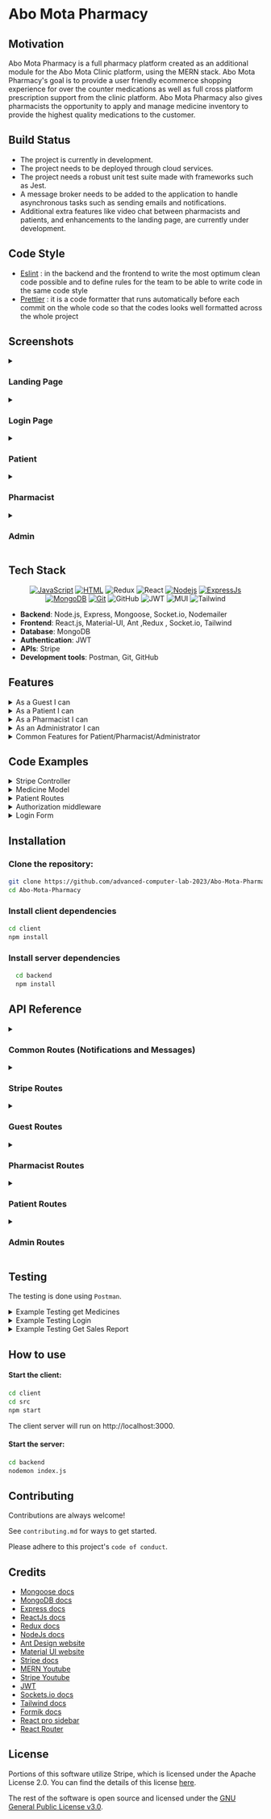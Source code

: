 <!-- <div id="top"></div> -->

<!-- badges -->
<!--
<div align="center" >

[![JavaScript](https://img.shields.io/badge/JavaScript-323330?style=for-the-badge&logo=javascript&logoColor=F7DF1E)](https://www.javascript.com)
[![HTML](https://img.shields.io/badge/HTML5-E34F26?style=for-the-badge&logo=html5&logoColor=white)](https://html.com/html5/)
![Redux](https://img.shields.io/badge/Built%20with-Redux-%23f44336?style=for-the-badge)
![React](https://img.shields.io/badge/react-%2320232a.svg?style=for-the-badge&logo=react&logoColor=%2361DAFB)
[![Nodejs](https://img.shields.io/badge/Node.js-339933?style=for-the-badge&logo=nodedotjs&logoColor=white)](https://nodejs.org/en/)
[![ExpressJs](https://img.shields.io/badge/Express.js-000000?style=for-the-badge&logo=express&logoColor=white)](https://GitHub.com/Naereen/badges/)
[![MongoDB](https://img.shields.io/badge/MongoDB-4EA94B?style=for-the-badge&logo=mongodb&logoColor=white)](https://www.mongodb.com/)
[![Git](https://img.shields.io/badge/Git-F05032?style=for-the-badge&logo=git&logoColor=white)](https://github.com/omar-sherif9992)
![GitHub](https://img.shields.io/badge/GitHub-100000?style=for-the-badge&logo=github&logoColor=white)
![JWT](https://img.shields.io/badge/JWT-black?style=for-the-badge&logo=JSON%20web%20tokens)
![MUI](https://img.shields.io/badge/MUI-%230081CB.svg?style=for-the-badge&logo=mui&logoColor=white)
![Tailwind](https://img.shields.io/badge/tailwindcss-0F172A?&logo=tailwindcss)



</div>

<br>

<div align="center>
   <img src="[https://www.cancham.org.eg/upload/logo.png](https://i.pinimg.com/736x/6c/9b/30/6c9b3009988b071b4b60484622e93f17.jpg)" alt="Logo" width="200" height="120">
</div>


<a href=""><h1 align="center">Welcome to Abo Mota Pharmacy</h1></a> -->

<!--
# Pharmacy Management System - Virtual Clinic

## Project Title

Pharmacy Management Module of Virtual Clinic - Seamless Healthcare and Medication Management

## Motivation

The Pharmacy Management Module is a vital component of the Virtual Clinic, aimed at streamlining the process of medication management. It facilitates a secure and efficient interface for patients to purchase medicines and pharmacists to manage inventory, ultimately enhancing the healthcare experience for all users.

## Build Status

Currently, the pharmacy module is in the beta stage, with primary features deployed for testing. Ongoing efforts are focused on improving functionality and addressing user feedback.

## Code Style

We follow the "standard" coding style to ensure our code is clean and consistent. Contributions are expected to adhere to this style guide to maintain code quality.

## Screenshots

*Images showcasing the interface and functionality of the pharmacy module will be placed here.*

## Tech/Framework Used

![MongoDB](https://img.shields.io/badge/MongoDB-%234ea94b.svg?style=for-the-badge&logo=mongodb&logoColor=white)
![Express.js](https://img.shields.io/badge/express.js-%23404d59.svg?style=for-the-badge&logo=express&logoColor=%2361DAFB)
![JWT](https://img.shields.io/badge/JWT-black?style=for-the-badge&logo=JSON%20web%20tokens)
![MUI](https://img.shields.io/badge/MUI-%230081CB.svg?style=for-the-badge&logo=mui&logoColor=white)
![NodeJS](https://img.shields.io/badge/node.js-6DA55F?style=for-the-badge&logo=node.js&logoColor=white)
![GitHub](https://img.shields.io/badge/github-%23121011.svg?style=for-the-badge&logo=github&logoColor=white)
![Redux](https://img.shields.io/badge/Built%20with-Redux-%23f44336?style=for-the-badge)
![React](https://img.shields.io/badge/react-%2320232a.svg?style=for-the-badge&logo=react&logoColor=%2361DAFB)

The technology stack for the pharmacy module includes:
- **Backend**:
  -
- **Database**: MongoDB for data storage
- **Frontend**: React.js with Redux for state management
- **Authentication**: JWT for session security
- **Payment Processing**: Stripe for secure financial transactions

## Features
<details>
<summary>As a Guest I can</summary>

- Register as a patient with my username, name, email, password, date of birth, gender, mobile number, and emergency contact details.
- Submit a request to register as a pharmacist with my username, name, email, password, date of birth, hourly rate, hospital affiliation, and educational background.

</details>

<details>
<summary>As a Patient I can</summary>

- Login with my username and password.
- Logout of the system.
- Change my password.
- Reset a forgotten password via OTP sent to email.
- View a list of all available medicines, including pictures, prices, and descriptions.
- Search for medicines based on name.
- Filter medicines based on their medicinal use.
- Add over-the-counter medicines to my cart.
- Add prescription medicines to my cart based on my prescription.
- View items in my cart.
- Remove items from my cart.
- Change the quantity of items in my cart.
- Checkout my order.
- Add new delivery addresses and choose from existing ones.
- Select payment methods including wallet, credit card, or cash on delivery.
- View my current and past orders along with their details and status.
- Cancel orders.
- View alternatives to medicines that are out of stock.
- Chat with a pharmacist.
- View the amount in my wallet.

</details>

<details>
<summary>As a Pharmacist I can</summary>

- Login and logout of the system.
- Change my password.
- Reset my password via OTP sent to email.
- Upload and submit required documents for registration such as ID, pharmacy degree, and working licenses.
- view a list of all available medicines (including picture of medicine, price, description)
- search for medicine based on name
- filter medicines based on medicinal use
- Add a medicine with its details like active ingredients, price, and quantity.
- Upload images for medicines.
- Edit details and prices of medicines.
- Archive or unarchive a medicine.
- View the available quantity and sales of each medicine.
- Filter sales reports based on medicine or date.
- Receive notifications when a medicine is out of stock.
- Chat with a doctor.
- View the amount in my wallet.

</details>

<details>
<summary>As an Administrator I can</summary>

- Login with my username and password.
- Logout of the system.
- Add another administrator with a set username and password.
- Remove a pharmacist or patient from the system.
- View all the information uploaded by a pharmacist when they apply to join the platform.
- Accept or reject the request of a pharmacist to join the platform.
- View total sales reports based on a chosen month.
- View a pharmacist's information.
- View a patient's basic information.
- Change my password.
- Reset my password via OTP sent to email.
- view a list of all available medicines (including picture of medicine, price, description)
- search for medicine based on name
- filter medicines based on medicinal use

</details>


<!--
- **Guests** can register as a patient or pharmacist, providing comprehensive personal and professional details.
- **Users** can easily login and logout using their credentials to ensure security and privacy.
- **Administrators** have the ability to manage user accounts and oversee pharmacist verification processes.
- **Pharmacists** are enabled to upload necessary documentation for verification and manage medicine inventories.
- **Patients** have functionalities tailored to their needs, from viewing and managing cart items to checking out orders and handling prescriptions.
- **Order Management**: Patients can handle their orders, including adding new delivery addresses, choosing payment methods, and viewing order histories.
- **Medicine Management**: Pharmacists can add new medicines, update details, and archive/unarchive medicines to ensure up-to-date inventory management.
- **Reporting**: Pharmacists and administrators can generate and filter sales reports for efficient business tracking.
- **Communication**: Patients and pharmacists can engage in chats, enhancing the consultation process.
- **Notifications**: Pharmacists receive alerts when medicines are out of stock, ensuring timely restocking.

## Detailed Features

1. **Account Registration and Management**
   - Register with detailed personal information.
   - Submit requests for pharmacist registration with professional credentials.
   - Change and reset passwords securely, adhering to stringent validation rules.

2. **Medicine Inventory Management**
   - View and manage available medicines with detailed descriptions.
   - Search and filter medicines based on various criteria.
   - Add, edit, and manage medicine details and images.

3. **Sales and Reporting**
   - Access sales reports and filter based on specific criteria.
   - Archive medicines to maintain sales history.

4. **Shopping Cart and Orders**
   - Add over-the-counter and prescription medicines to the cart.
   - View, modify, and checkout cart items.
   - Manage delivery addresses and payment options.

5. **User Interaction**
   - Chat with pharmacists and doctors for guidance.
   - View wallet balance and transaction history.

6. **Notifications**
   - Receive notifications for medicine stock levels.
-->
<!-- ## Comments and Security Measures

- Passwords must follow specific validation criteria.
- Prescription medicines can only be added based on recent prescriptions.
- Sales information of medicines is retained for reference even after archiving.
- Patient privacy is safeguarded by restricting administrator access to prescription details.

## Code Examples

*Code snippets highlighting key functionalities and usage will be provided here.*

### Installation

Clone the repository:

   ```bash
   git clone https://github.com/advanced-computer-lab-2023/Abo-Mota-Pharmacy.git
   cd Abo-Mota-Pharmacy
   ```

# Install client dependencies

  ```bash
  cd client
  npm install
```
# Install server dependencies
  ```bash
    cd backend
    npm install
```
# Running the Application
## Start the client:
 ```bash
cd client
cd src
npm start
```
The client server will run on http://localhost:3000.
## Start the server:
 ```bash
cd backend
nodemon index.js
 ```

Open your browser and navigate to http://localhost:3000 to access the simulator.

## How to Use

This guide will help you understand how to navigate and utilize the features of the Pharmacy Management Module of Virtual Clinic.

### For Patients

1. **Register/Login**: Access the Virtual Clinic and create a new patient account or log in with your existing credentials.

2. **Browse Medicines**: Navigate to the 'Medicines' section to browse through the available medications. You can use filters to search for specific drugs or categories.

3. **Add to Cart**: Once you find the medicine you need, add it to your cart. You can adjust the quantity before adding.

4. **Checkout**: Go to your cart, review your order, and proceed to checkout. Enter your delivery information and select a payment method.

5. **Track Orders**: After placing your order, you can track its status under the 'My Orders' section. You will receive updates on the progress of your order until delivery.

6. **Consultation**: If you need advice, use the chat feature to talk to a pharmacist or healthcare provider.

### For Pharmacists

1. **Register/Login**: Sign up as a pharmacist or log in. Ensure you provide all required professional information and documents.

2. **Manage Inventory**: Go to the 'Inventory' section to add new medicines, update existing ones, or manage stock levels.

3. **Process Orders**: Check the 'Orders' tab to view incoming orders. Process them promptly and update the order status accordingly.

4. **Reporting**: Use the reporting features to generate sales and inventory reports for analysis and restocking purposes.

5. **Customer Interaction**: Respond to patient queries through the chat feature, providing professional advice and support.

### For Administrators

1. **User Management**: Oversee user accounts, verify pharmacist credentials, and manage access levels.

2. **Reporting**: Generate comprehensive reports to monitor sales and inventory, and make informed decisions.

3. **System Settings**: Update system settings to ensure the smooth operation of the pharmacy module, including payment options and notification settings.

4. **Support**: Provide support to users and address any system-related issues they may encounter.

### Additional Tips

- Make sure your account details are up-to-date for seamless communication and transactions.
- Always log out of your account after you have finished using the system to maintain security.
- If you encounter any issues, refer to the 'Help' section or contact support for assistance.
## API Refrences

## Tests

## Contribute

We welcome contributions that help enhance the features and functionalities of the Pharmacy Management System. Please refer to the contribution guidelines for the process and standards we follow.

## Credits

- [Mongoose docs](https://mongoosejs.com/docs/)
- [MongoDB docs](https://www.mongodb.com/)
- [Express docs](https://expressjs.com/en/4x/api.html)
- [ReactJs docs](https://reactjs.org/docs/getting-started.html)
- [Redux docs](https://redux.js.org/api/api-reference)
- [NodeJs docs](https://nodejs.org/en/docs/)
- [Ant Design website](https://ant.design/)
- [Material UI website](https://mui.com/)
- [Stripe docs](https://stripe.com/docs/)
- [MERN Youtube](https://www.youtube.com/channel/UC29ju8bIPH5as8OGnQzwJyA)
- [Stripe Youtube](https://youtu.be/1r-F3FIONl8)
- [JWT](https://www.youtube.com/watch?v=mbsmsi7l3r4)
- [Sockets.io docs](https://socket.io/)
- [Tailwind docs](https://tailwindcss.com/docs/)
- [Formik docs](https://formik.org/docs/tutorial)
- [React pro sidebar](https://www.npmjs.com/package/react-pro-sidebar)
- [React Router](https://reactrouter.com/en/main)


## License
- The software is open source under the Apache 2.0 License.

- The Stripe is licensed under the Apache License 2.0
-->

# Abo Mota Pharmacy

## Motivation

Abo Mota Pharmacy is a full pharmacy platform created as an additional module for the Abo Mota Clinic platform, using the MERN stack. Abo Mota Pharmacy's goal is to provide a user friendly ecommerce shopping experience for over the counter medications as well as full cross platform prescription support from the clinic platform. Abo Mota Pharmacy also gives pharmacists the opportunity to apply and manage medicine inventory to provide the highest quality medications to the customer.

## Build Status

- The project is currently in development.
- The project needs to be deployed through cloud services.
- The project needs a robust unit test suite made with frameworks such as Jest.
- A message broker needs to be added to the application to handle asynchronous tasks such as sending emails and notifications.
- Additional extra features like video chat between pharmacists and patients, and enhancements to the landing page, are currently under development.

## Code Style

- [Eslint](https://eslint.org/docs/latest/user-guide/getting-started) : in the backend and the frontend to write the most optimum clean code possible and to define rules for the team to be able to write code in the same code style
- [Prettier](https://prettier.io/) : it is a code formatter that runs automatically before each commit on the whole code so that the codes looks well formatted across the whole project

## Screenshots

<details>
<summary><h3>Landing Page</h3></summary>
<img width="1000" alt="login" src="./screenshots/l1.png">
<img width="1000" alt="login" src="./screenshots/l2.png">
<img width="1000" alt="login" src="./screenshots/l3.png">
<img width="1000" alt="login" src="./screenshots/l4.png">
<img width="1000" alt="login" src="./screenshots/l5.png">
</details>

<details>
<summary><h3>Login Page</h3></summary>
<img width="1000" alt="login" src="./screenshots/login.png">
</details>

<details>
<summary><h3>Patient</h3></summary>
<img width="1000" alt="login" src="./screenshots/patientD1.png">
<img width="1000" alt="login" src="./screenshots/patientD2.png">
<img width="1000" alt="login" src="./screenshots/patientD3.png">
<img width="1000" alt="login" src="./screenshots/medicinePatient.png">
<img width="1000" alt="login" src="./screenshots/ordersPatient.png">
<img width="1000" alt="login" src="./screenshots/alternativePatients.png">
<img width="1000" alt="login" src="./screenshots/patientSettings.png">
</details>

<details>
<summary><h3>Pharmacist</h3></summary>
<img width="1000" alt="login" src="./screenshots/salesReport.png">
<img width="1000" alt="login" src="./screenshots/pharmacistNotifcations.png">
<img width="1000" alt="login" src="./screenshots/pharmacistSettings.png">
<img width="1000" alt="login" src="./screenshots/pharmacistSettings.png">
<img width="1000" alt="login" src="./screenshots/medicineInventory.png">
<img width="1000" alt="login" src="./screenshots/pharmacistChat.png">
</details>

<details>
<summary><h3>Admin</h3></summary>
<img width="1000" alt="login" src="./screenshots/viewPharmacist.png">
</details>

## Tech Stack

<div align="center" >
   
[![JavaScript](https://img.shields.io/badge/JavaScript-323330?style=for-the-badge&logo=javascript&logoColor=F7DF1E)](https://www.javascript.com)
[![HTML](https://img.shields.io/badge/HTML5-E34F26?style=for-the-badge&logo=html5&logoColor=white)](https://html.com/html5/)
![Redux](https://img.shields.io/badge/Built%20with-Redux-%23f44336?style=for-the-badge)
![React](https://img.shields.io/badge/react-%2320232a.svg?style=for-the-badge&logo=react&logoColor=%2361DAFB)
[![Nodejs](https://img.shields.io/badge/Node.js-339933?style=for-the-badge&logo=nodedotjs&logoColor=white)](https://nodejs.org/en/)
[![ExpressJs](https://img.shields.io/badge/Express.js-000000?style=for-the-badge&logo=express&logoColor=white)](https://GitHub.com/Naereen/badges/)
[![MongoDB](https://img.shields.io/badge/MongoDB-4EA94B?style=for-the-badge&logo=mongodb&logoColor=white)](https://www.mongodb.com/)
[![Git](https://img.shields.io/badge/Git-F05032?style=for-the-badge&logo=git&logoColor=white)](https://github.com/omar-sherif9992)
![GitHub](https://img.shields.io/badge/GitHub-100000?style=for-the-badge&logo=github&logoColor=white)
![JWT](https://img.shields.io/badge/JWT-black?style=for-the-badge&logo=JSON%20web%20tokens)
![MUI](https://img.shields.io/badge/MUI-%230081CB.svg?style=for-the-badge&logo=mui&logoColor=white)
![Tailwind](https://img.shields.io/badge/tailwindcss-0F172A?&logo=tailwindcss)

</div>

- **Backend**: Node.js, Express, Mongoose, Socket.io, Nodemailer
- **Frontend**: React.js, Material-UI, Ant ,Redux , Socket.io, Tailwind
- **Database**: MongoDB
- **Authentication**: JWT
- **APIs**: Stripe
- **Development tools**: Postman, Git, GitHub

## Features

<details>
<summary>As a Guest I can</summary>

- Register as a patient with my username, name, email, password, date of birth, gender, mobile number, and emergency contact details.
- Submit a request to register as a pharmacist with my username, name, email, password, date of birth, hourly rate, hospital affiliation, and educational background.

</details>

<details>
<summary>As a Patient I can</summary>

- View a list of all available medicines, including pictures, prices, and descriptions.
- Search for medicines based on name.
- Filter medicines based on their medicinal use.
- Add over-the-counter medicines to my cart.
- Add prescription medicines to my cart based on my prescription.
- View items in my cart.
- Remove items from my cart.
- Change the quantity of items in my cart.
- Checkout my order.
- Add new delivery addresses and choose from existing ones.
- Select payment methods including wallet, credit card, or cash on delivery.
- View my current and past orders along with their details and status.
- Cancel orders.
- View alternatives to medicines that are out of stock.
- Chat with a pharmacist.
- View the amount in my wallet.

</details>

<details>
<summary>As a Pharmacist I can</summary>

- Upload and submit required documents for registration such as ID, pharmacy degree, and working licenses.
- view a list of all available medicines (including picture of medicine, price, description)
- search for medicine based on name
- filter medicines based on medicinal use
- Add a medicine with its details like active ingredients, price, and quantity.
- Upload images for medicines.
- Edit details and prices of medicines.
- Archive or unarchive a medicine.
- View the available quantity and sales of each medicine.
- Filter sales reports based on medicine or date.
- Receive notifications when a medicine is out of stock.
- Chat with a doctor.
- View total sales reports based on a chosen month.
- View the amount in my wallet.

</details>

<details>
<summary>As an Administrator I can</summary>

- Add another administrator with a set username and password.
- Remove a pharmacist or patient from the system.
- View all the information uploaded by a pharmacist when they apply to join the platform.
- Accept or reject the request of a pharmacist to join the platform.
- View total sales reports based on a chosen month.
- View a pharmacist's information.
- View a patient's basic information.
- Change my password.
- Reset my password via OTP sent to email.
- view a list of all available medicines (including picture of medicine, price, description)
- search for medicine based on name
- filter medicines based on medicinal use

</details>

<details>
<summary>Common Features for Patient/Pharmacist/Administrator</summary>
   
- Login with my username and password.
- Logout of the system.
- Change my password.
- Reset my password via OTP sent to email.
- View a list of all available medicines including picture, price, and description.
- Search for medicine based on name.
- Filter medicines based on medicinal use.

</details>

## Code Examples

<details>
    <summary>
    Stripe Controller
    </summary>

```javascript
const stripe = require("stripe")(process.env.STRIPE_SECRET_KEY, {
  apiVersion: "2022-08-01",
});

const createPaymentIntent = async (req, res) => {
  try {
    const { amount } = req.body;

    const paymentIntent = await stripe.paymentIntents.create({
      amount: parseInt(amount),
      currency: "usd",
    });

    res.status(200).json({ clientSecret: paymentIntent.client_secret });
  } catch (error) {
    res.status(400).json({ error: error.message });
  }
};

const config = (req, res) => {
  res.send({
    publishableKey: process.env.STRIPE_PUBLISHABLE_KEY,
  });
};

module.exports = {
  createPaymentIntent,
  config,
};
```

</details>

<details>
    
<summary>Medicine Model</summary>

```javascript
const mongoose = require("mongoose");
const { Schema } = mongoose;

const medicineSchema = new Schema({
  name: String,
  description: String,
  activeIngredients: [String],
  price: Number,
  quantity: Number,
  medicineImage: {
    data: Buffer,
    contentType: String,
  },
  sales: {
    type: Number,
    default: 0,
  },
  medicinalUse: {
    type: String,
    enum: [
      "Antibiotic",
      "Pain Reliever",
      "Antipyretic",
      "Antifungal",
      "Antiviral",
      "Antiseptic",
      "Antispasmodic",
      "Antihistamine",
      "Anti-inflammatory",
      "Diuretic",
    ],
  },
  status: {
    type: String,
    enum: ["archived", "unarchived"],
    default: "unarchived",
  },
  isOverTheCounter: {
    type: Boolean,
    default: false,
  },
});

const Medicine = mongoose.model("Medicine", medicineSchema);
module.exports = Medicine;
```

</details>

<details>

<summary>
    Patient Routes
</summary>

```javascript
const express = require("express");
const router = express.Router();
const {
  getMedicines,
  getPatient,
  getOrders,
  cancelOrder,
  createOrder,
  removeFromCart,
  addToCart,
  addDeliveryAddress,
  payByWallet,
  changePassword,
  viewWallet,
  viewAlternatives,
  linkWithClinic,
  updatePrescriptionsQuantity,
} = require("../controller/patientController");

const authorize = require("../middlewares/authorization");

router.get("/", authorize, getPatient); //done

router.get("/medicines", authorize, getMedicines); //done

router.post("/addToCart", authorize, addToCart); //done

router.delete(`/removeFromCart`, authorize, removeFromCart); //done

router.get("/orders", authorize, getOrders); //done

router.patch("/cancelOrder", authorize, cancelOrder); //done

router.post("/createOrder", authorize, createOrder); //done

router.patch("/addDeliveryAddress", authorize, addDeliveryAddress); //done

router.patch("/deliveryAddress", authorize, addDeliveryAddress);

router.patch("/payByWallet", authorize, payByWallet); //done

router.patch("/changePassword", authorize, changePassword);

router.get("/wallet", authorize, viewWallet);

router.get("/alternatives", authorize, viewAlternatives);

router.post("/linkWithClinic", authorize, linkWithClinic);

router.patch("/updatePrescriptionsQuantity", authorize, updatePrescriptionsQuantity);

module.exports = router;
```

</details>

<details>
    <summary>
        Authorization middleware
    </summary>

```javascript
const jwt = require("jsonwebtoken");

const authToken = (req, res, next) => {
  const token = req.cookies.jwt;
  console.log(token);
  if (token) {
    jwt.verify(token, process.env.JWT_SECRET, (err, userData) => {
      if (err) return res.status(500).json({ message: "Unauthorized", isLoggedIn: false });

      req.userData = userData; //userData is the payload included in the token
      const userType = userData.userType;
      //check if the user type allowed for the current route
      console.log("baseUrl", req.baseUrl);
      if (userType === "admin" && req.baseUrl.includes("/admin")) next();
      else if (userType === "pharmacist" && req.baseUrl.includes("/pharmacist")) next();
      else if (
        userType === "patient" &&
        (req.baseUrl.includes("/patient") || req.baseUrl.includes("/stripe"))
      )
        next();
      else return res.status(403).json({ message: "Forbidden" });
    });
  } else {
    res.status(500).json({ message: "Unauthorized", isLoggedIn: false });
  }
};

module.exports = authToken;
```

</details>

<details>

   <summary>
        Login Form
   </summary> 
   
```javascript
import Button from "../../components/Button";
import { useEffect, useState } from "react";
import Input from "../../components/InputField";
import "./styles.css";
import logo from "../../../shared/assets/logo.png";
import * as yup from "yup";
import Header from "../../components/Header";
import { Formik } from "formik";
import LoadingIndicator from "../../components/LoadingIndicator";
import { useNavigate } from "react-router-dom";
import ForgetPasswordScreen from "../ForgetPasswordScreen";
import OtpScreen from "../OtpScreen";
import { login, useLoginMutation } from "../../../store";
import { useDispatch } from "react-redux";
import FormErrorDialog from "../../components/FormErrorDialog";

const LoginForm = () => {
const [isLoading, setIsLoading] = useState(false);
const [forgetPassword, setForgetPassword] = useState(false);
const [otpOpen, setOtpOpen] = useState(false);
const [email, setEmail] = useState("");
const [openDialog, setOpenDialog] = useState(false);

const navigate = useNavigate();
const [loginMutation, results] = useLoginMutation();
const dispatch = useDispatch();

useEffect(() => {
if (results.error) {
setOpenDialog(true);
}
}, [results]);

const handleSubmit = async (values, { resetForm }) => {
// values contains all the data needed for registeration
const user = {
username: values.username,
password: values.password,
};
setIsLoading(true);
await new Promise((resolve) => setTimeout(resolve, 3000));

    try {
      const result = await loginMutation(user).unwrap();
      // Use the result for navigation or other side effects
      if (result.userType === "patient") {
        dispatch(login({ role: "patient" }));
        navigate("/patient/medicine");
      } else if (result.userType === "pharmacist") {
        dispatch(login({ role: "pharmacist" }));
        navigate("/pharmacist");
      } else if (result.userType === "admin") {
        dispatch(login({ role: "admin" }));
        navigate("/admin");
      }
      resetForm({ values: "" });
    } catch (error) {
      console.error("Failed to login:", error);
    } finally {
      setIsLoading(false);
    }

};

const PharmacistForm = (
<Formik
      initialValues={initialPharmacistValues}
      validationSchema={PharmacistSchema}
      onSubmit={handleSubmit}
    >
{(formik) => (

<form onSubmit={formik.handleSubmit}>
{console.log(formik.values)}
<div className='form-container'>
<Input
label='Username*'
icon
type='text'
id='username'
error={formik.errors.username}
touch={formik.touched.username}
{...formik.getFieldProps("username")}
/>
</div>
<div className='form-container'>
<Input
label='Password*'
icon
type='password'
id='password'
error={formik.errors.password}
touch={formik.touched.password}
{...formik.getFieldProps("password")}
/>
</div>
<div className='submit-add-medicine-button-container'>
{isLoading ? (
<LoadingIndicator />
) : (
<Button type='submit'>Log in</Button>
)}
</div>
</form>
)}
</Formik>
);

console.log("res", results);
return (

<div className='login-div'>
<div className='login-portal'>
<div className='login-part'>
<div className='login-logo-div'>
{" "}
<img className='login-logo' src={logo} alt='logo' />{" "}
</div>
<Header header='Welcome Back!' type='login-header' />
</div>
<p className='login-word'>Login</p>
{PharmacistForm}
<div
className='flex justify-between mr-8 ml-8'
style={{
            display: "flex",
            justifyContent: "space-between",
            marginRight: "8px",
            marginLeft: "8px",
          }} >
<button
className='forget-password-button'
onClick={() => {
navigate("/registerPharmacist");
}} >
Register as Pharmacist?
</button>
<button
className='forget-password-button'
onClick={() => {
navigate("/registerPatient");
}} >
Register as Patient?
</button>

          <button
            className='forget-password-button'
            onClick={() => {
              setForgetPassword(true);
            }}
          >
            Forgot Password?
          </button>
        </div>
      </div>
      {forgetPassword && (
        <ForgetPasswordScreen
          closeForm={() => {
            setForgetPassword(false);
          }}
          goToOtp={() => {
            setOtpOpen(true);
          }}
          setEmail={setEmail}
        />
      )}
      {otpOpen && (
        <OtpScreen
          closeForm={() => {
            setOtpOpen(false);
          }}
          email={email}
        />
      )}
      <FormErrorDialog
        isError={openDialog}
        setClose={() => {
          setOpenDialog(false);
        }}
      />
    </div>

);
};

const PharmacistSchema = yup.object().shape({
username: yup.string().required("Please enter a valid username"),

password: yup
.string()
.min(8, "Password must be at least 8 characters long")
.matches(/[a-zA-Z]/, "Password must contain at least one letter")
.matches(/[0-9]/, "Password must contain at least one number")
.required("Please enter a valid password"),
});

const initialPharmacistValues = {
username: "",
password: "",
};

export default LoginForm;

````

</details>




## Installation

### Clone the repository:

```bash
git clone https://github.com/advanced-computer-lab-2023/Abo-Mota-Pharmacy.git
cd Abo-Mota-Pharmacy
````

### Install client dependencies

```bash
cd client
npm install
```

### Install server dependencies

```bash
  cd backend
  npm install
```

## API Reference

<details>
   <summary><h3>Common Routes (Notifications and Messages)</h1></summary>

#### Get Notifications

- **Endpoint**: `GET /api/common/notifications`
- **Description**: Retrieves notifications for a user.
- **Controller**: `getNotifications`
  - Retrieves all notifications for a user.

#### Send Notification

- **Endpoint**: `POST /api/common/notification`
- **Description**: Sends a new notification.
- **Controller**: `sendNotification`
  - Creates and sends notifications to specified recipients.
- **Body Parameters**:
  | Parameter | Type |Description |
  |-------------------|--------|---------------------------|
  | `recipientUsername`| string | Recipient's username |
  | `recipientType` | string | Recipient's user type |
  | `content` | string | Notification content |

#### Send Email Notification

- **Endpoint**: `POST /api/common/send-email`
- **Description**: Sends an email notification.
- **Controller**: `sendEmailNotif`
  - Sends email notifications using external email service.
- **Body Parameters**:
  | Parameter | Type | Description |
  |--------------|--------|---------------------------|
  | `email` | string | Recipient email address |
  | `subject` | string | Email subject |
  | `text` | string | Email body text |

</details>

<details>
   <summary><h3>Stripe Routes</h3></summary>
   
   #### Get Configurations
- **Endpoint**: `GET /api/stripe/config`
- **Description**: Retrieves Stripe configuration details.
- **Controller**: `config`
  - Returns Stripe publishable key.

#### Create Payment Intent

- **Endpoint**: `POST /api/stripe/create-payment-intent`
- **Description**: Creates a new payment intent for Stripe transactions.
- **Controller**: `createPaymentIntent`
  - Stripe Payment Intent Creation.
- **Body Parameters**:
  | Parameter | Type | Description |
  |---------------|--------|---------------------------|
  | `amount` | number | Transaction amount in USD |

</details>
<details>
   <summary><h3>Guest Routes</h3></summary>
   
#### Register Patient
- **Endpoint**: `POST /pharmaApi/guest/registerPatient`
- **Description**: Registers a patient to the pharmacy platform
- **Controller**: `registerPatient`
  - Adds a new patient to the database
- **Body Parameters**:
| Parameter   | Type   | Description    |
  |-------------|--------|----------------|
  | `name`      | string | Patient's name |
  | `username`  | string | User's username|
  | `nationalId`| string | National ID    |
  | `password`  | string | Account password|
  | `email`     | string | Email address  |
  | `dob`       | date   | Date of Birth  |
  | `mobile`    | number | Phone Number |
  | `gender`    | string | Gender (male or female) |
   | `emergencyContact.name`        | string | Emergency contact's name       |
  | `emergencyContact.mobile`      | string | Emergency contact's mobile     |
  | `emergencyContact.relation`    | string | Relation to emergency contact  |

#### Register Pharmacist

- **Endpoint**: `POST /pharmaApi/guest/registerPharmacist`
- **Description**: Registers a pharmacist to await approval on the platform
- **Controller**: `registerPharmacist`
  - Creates a new pharmacist awaiting approval by an admin
- **Body Parameters**:
- **Body Parameters**:
  | Parameter | Type | Description |
  |-------------|--------|-------------------|
  | `name` | string | Pharmacist's name |
  | `username` | string | User's username |
  | `nationalId`| file | National ID file |
  | `password` | string | Account password|
  | `email` | string | Email address |
  | `dob` | date | Date of Birth |
  | `educationalBackground` | string | Educational Background|
  | `affiliation` | string | Affiliation of Dr. |
  | `mobile` | number | Phone Number |
  | `gender` | string | Gender (male or female) |
  | `workingLicense`| file| Working license file|
  | `pharmacyDegree`| file | Pharmacy degree file|

#### Login

- **Endpoint**: `POST /pharmaApi/guest/login`
- **Description**: Logs in a registered patient/pharmacist/admin
- **Controller**: `login`
  - Logs in user and redirects to correct page, creates JWT authorization token
- **Body Parameters**:
  | Parameter | Type | Description |
  |-------------|--------|-------------------|
  | `username` | string | Account username |
  | `password` | string | Account password |

#### Logout

- **Endpoint**: `POST /pharmaApi/guest/logout`
- **Description**: Logs out currently logged in user
- **Controller**: `logout`
  - Logs out currently logged in user and destroys JWT token

#### Request OTP

- **Endpoint**: `POST /pharmaApi/guest/otp`
- **Description**: Requests an OTP to be sent to a given email to reset password
- **Controller**: `requestOtp`
  - Sends an email containing an OTP to the requesting user
- **Body Parameters**:
  | Parameter | Type | Description |
  |-------------|--------|-------------------|
  | `email` | string | Account email |

#### Forgot Password

- **Endpoint**: `/pharmaApi/guest/forgotPassword`
- **Description**: Changes password using previously sent otp
- **Controller**: `forgotPassword`
  - Resets password using sent OTP
- **Body Parameters**:
  | Parameter | Type | Description |
  |-------------|--------|-------------------|
  | `email` | string | Account email |
  | `otp` | string | OTP received on email |
  | `newPassword` | string | New password |

</details>
<details>
   <summary>
      <h3>
         Pharmacist Routes
      </h3>
   </summary>
   
#### Add Medicine
- **Endpoint**: `POST /pharmaApi/pharmacist/medicine`

- **Description**: Creates a new medicine record.
- **Controller**: `addMedicine`

  - Adds new medicine details to the database.

- **Body Parameters**:
  | Parameter | Type | Description |
  |---------------------|--------|-----------------------------------|
  | `name` | string | Medicine name |
  | `description` | string | Description |
  | `price` | number | Price |
  | `activeIngredients` | string | Active ingredients |
  | `quantity` | number | Quantity available |
  | `medicinalUse` | string | Medicinal use |
  | `isOverTheCounter` | boolean| Availability over the counter |
  | `medicineImage` | file | Image of the medicine |

#### Edit Medicine

- **Endpoint**: `PATCH /pharmaApi/pharmacist/medicine/:name`
- **Description**: Modifies a medicine record.
- **Controller**: `editMedicine`
  - Updates existing medicine details.
- **Path Parameters (Params)**:
  | Parameter | Type | Description |
  |---------------------|--------|-----------------------------------|
  | `name` | string | Medicine name to update |

- **Body Parameters**:
  | Parameter | Type | Description |
  |---------------------|--------|-----------------------------------|
  | `name` | string | Medicine name |
  | `description` | string | Description |
  | `price` | number | Price |
  | `activeIngredients` | string | Active ingredients |
  | `quantity` | number | Quantity available |
  | `medicinalUse` | string | Medicinal use |
  | `isOverTheCounter` | boolean| Availability over the counter |
  | `medicineImage` | file | Image of the medicine|

#### Get Sales Reports

- **Endpoint**: `GET /pharmaApi/pharmacist/salesReport`
- **Description**: Retrieves sales reports data grouped together by the same date (day/month/year).
- **Controller**: `getSalesReports`
  - Generates sales reports for medicines.

#### Change Password

- **Endpoint**: `PATCH /pharmaApi/pharmacist/changePassword`
- **Description**: Updates pharmacist's password.
- **Controller**: `changePassword`
  - Allows pharmacists to change their password.
- **Body Parameters**:
  | Parameter | Type | Description |
  |---------------------|--------|-----------------------------------|
  `oldPassword` | string | Old password of current pharmacist
  | `newPassword` | string | New password of current pharmacist |

#### View Wallet

- **Endpoint**: `GET /pharmaApi/pharmacist/wallet`
- **Description**: Retrieves wallet information.
- **Controller**: `viewWallet`
  - Displays current wallet balance for a pharmacist.

#### Archive Medicine

- **Endpoint**: `PATCH /pharmaApi/pharmacist/archive`
- **Description**: Changes medicine status to archived.
- **Controller**: `archiveMedicine`
  - Archives a specific medicine.
- **Body Parameters**:
  | Parameter | Type | Description |
  |---------------------|--------|-----------------------------------|
  `medicineName` | string | Archives a medicine

#### Unarchive Medicine

- **Endpoint**: `PATCH /pharmaApi/pharmacist/unarchive`
- **Description**: Changes medicine status to unarchived.
- **Controller**: `unarchiveMedicine`
  - Reverts archive status of a medicine.
- **Body Parameters**:
| Parameter | Type | Description |
|---------------------|--------|-----------------------------------|
`medicineName` | string | Unarchives a medicine
</details>
<details>
   <summary><h3>Patient Routes </h1></summary>

#### Get Logged In Patient

- **Endpoint**: `GET /pharmaApi/patient`
- **Description**: Retrieves logged in patient information
- **Controller**: `getPatient`
  - Fetches logged in patient's account object

#### Get All Medicines

- **Endpoint**: `GET /pharmaApi/patient/medicines`
- **Description**: Retrieves a list of all available medicines in the pharmacy
- **Controller**: `getMedicines`
  - Fetches and returns a list of all medicines from the database

#### Get All Pharmacists

- **Endpoint**: `GET /pharmaApi/patient/pharmacists`
- **Description**: Provides information about all pharmacists associated with the pharmacy
- **Controller**: `getPharmacists`
  - Gathers and returns data about all pharmacists, including their qualifications and availability

#### Add to Cart

- **Endpoint**: `POST /pharmaApi/patient/addToCart`
- **Description**: Allows the logged-in patient to add a specific medicine to their cart
- **Controller**: `addToCart`
  - Processes the request to add a specified medicine to the patient’s cart
- **Body Parameters**:
  | Parameter | Type | Description |
  |-----------|--------|------------------------------|
  | `name` | string | Name of the medicine to add |
  | `quantity`| number | Quantity of the medicine |

#### Remove from Cart

- **Endpoint**: `DELETE /pharmaApi/patient/removeFromCart`
- **Description**: Enables the removal of a specific medicine from the patient's cart
- **Controller**: `removeFromCart`
  - Handles the deletion of a selected medicine from the patient’s cart
- **Path Parameters**:
  | Parameter | Type | Description |
  |-----------|--------|------------------------------|
  | `name` | string | Name of the medicine |
  | `quantity`| number | Quantity of the medicine |

#### Get All Orders

- **Endpoint**: `GET /pharmaApi/patient/orders`
- **Description**: Retrieves a history of all orders made by the logged-in patient
- **Controller**: `getOrders`
  - Fetches and returns a list of all orders placed by the patient

#### Cancel Order

- **Endpoint**: `PATCH /pharmaApi/patient/cancelOrder`
- **Description**: Allows a patient to cancel an order
- **Controller**: `cancelOrder`
  - Handles the cancellation of an existing order
- **Body Parameters**:
  | Parameter | Type | Description |
  |-----------|--------|-------------------------------|
  | `orderId` | string | Unique identifier of the order|

#### Create Order

- **Endpoint**: `POST /pharmaApi/patient/createOrder`
- **Description**: Allows patients to create a new order for medicines
- **Controller**: `createOrder`
  - Calculates the total price of the order and updates the medicine stock
- **Body Parameters**:
  | Parameter | Type | Description |
  |------------|--------|--------------------------------------|
  | `medicines`| array | An array of medicine objects |

#### Add Delivery Address

- **Endpoint**: `PATCH /pharmaApi/patient/addDeliveryAddress`
- **Description**: Allows patients to add a new delivery address to their profile
- **Controller**: `addDeliveryAddress`
  - Adds the new address to the patient's profile
- **Body Parameters**:
  | Parameter | Type | Description |
  |------------------|--------|----------------------------|
  | `apartmentNumber`| string | Apartment number of address|
  | `streetName` | string | Street name of address |
  | `city` | string | City of the address |

#### Pay By Wallet

- **Endpoint**: `PATCH /pharmaApi/patient/payByWallet`
- **Description**: Allows patients to make payments using their wallet balance
- **Controller**: `payByWallet`
  - Deducts the specified amount from the patient's wallet
- **Body Parameters**:
  | Parameter | Type | Description |
  |-------------|--------|-----------------------------|
  | `deductible`| number | Amount to be deducted |

#### Change Password

- **Endpoint**: `PATCH /pharmaApi/patient/changePassword`
- **Description**: Allows patients to change their account password
- **Controller**: `changePassword`
  - Verifies old password and updates to a new password
- **Body Parameters**:
  | Parameter | Type | Description |
  |--------------|--------|----------------------|
  | `oldPassword`| string | Current password |
  | `newPassword`| string | New password |

#### View Wallet

- **Endpoint**: `GET /pharmaApi/patient/wallet`
- **Description**: Provides the logged-in patient with the current balance in their wallet
- **Controller**: `viewWallet`
  - Retrieves and displays the wallet balance of the logged-in patient

#### View Alternatives

- **Endpoint**: `GET /pharmaApi/patient/alternatives`
- **Description**: Provides patients with alternative medicine options based on the active ingredient of a specified medicine
- **Controller**: `viewAlternatives`
  - Identifies alternatives with the same primary active ingredient as the specified medicine
- **Body Parameters**:
  | Parameter | Type | Description |
  |---------------|--------|-----------------------------------------------|
  | `medicineName`| string | The name of the medicine to find alternatives for |

#### Link with Clinic

- **Endpoint**: `POST /pharmaApi/patient/linkWithClinic`
- **Description**: Allows patients to link their pharmacy account with their clinic profile for integrated care
- **Controller**: `linkWithClinic`
  - Validates clinic patient credentials and links the pharmacy and clinic patient accounts
- **Body Parameters**:
  | Parameter | Type | Description |
  |-----------|--------|---------------------------------|
  | `username`| string | Username of the clinic patient |
  | `password`| string | Password of the clinic patient |

#### Update Prescriptions Quantity

- **Endpoint**: `PATCH /pharmaApi/patient/updatePrescriptionsQuantity`
- **Description**: Adjusts the quantity of a specific medicine in a patient's prescription
- **Controller**: `updatePrescriptionsQuantity`
  - Updates the quantity of a specified medicine in the prescription
- **Body Parameters**:
  | Parameter | Type | Description |
  |----------------|--------|---------------------------------------------------|
  | `prescriptionId`| string | ID of the prescription to be updated |
  | `medicineId` | string | ID of the medicine in the prescription to update |

</details>

<details>
   <summary>
      <h3>Admin Routes</h3>
   </summary>

#### Get Pharmacists

- **Endpoint**: `GET /pharmaApi/admin/pharmacists`
- **Description**: Fetches list of approved pharmacists.
- **Controller**: `getPharmacists`
  - Retrieves all approved pharmacists.

#### Get Pharmacist by ID

- **Endpoint**: `GET /pharmaApi/admin/pharmacists/:id`
- **Description**: Retrieves pharmacist details.
- **Controller**: `getPharmacist`
  - Fetches details of a specific pharmacist.
- **Path Parameters (Params)**:
  | Parameter | Type | Description |
  |-----------|--------|--------------------------|
  | `id` | string | Pharmacist identifier |

#### Add Admin

- **Endpoint**: `POST /pharmaApi/admin/admins`
- **Description**: Registers a new admin.
- **Controller**: `addAdmin`
  - Creates a new admin account.
- **Body Parameters**:
  | Parameter | Type | Description |
  |-----------|--------|----------------------|
  | `username`| string | Admin's username |
  | `password`| string | Admin's password |
  | `email` | string | Admin's email |

#### Delete Patient

- **Endpoint**: `DELETE /pharmaApi/admin/patients`
- **Description**: Deletes a patient account.
- **Controller**: `deletePatient`
  - Removes a specific patient.
- **Body Parameters**:
  | Parameter | Type | Description |
  |-----------|--------|----------------------|
  | `username`| string | Admin's username |

#### Delete Pharmacist

- **Endpoint**: `DELETE /pharmaApi/admin/pharmacists`
- **Description**: Deletes an approved pharmacist account.
- **Controller**: `deletePharmacist`
  - Removes a specific approved pharmacist.
- **Body Parameters**:
  | Parameter | Type | Description |
  |-----------|--------|----------------------|
  | `username`| string | Admin's username |

#### Change Password

- **Endpoint**: `PATCH /pharmaApi/admin/changePassword`
- **Description**: Changes user's password.
- **Controller**: `changePassword`
  - Allows user to update their password.
- **Body Parameters**:
  | Parameter | Type | Description |
  |-----------|--------|----------------------|
  | `oldPassword`| string | Current admin's old password |
  | `newPassword`| string | Current admin's new password |

#### Get Admin Details

- **Endpoint**: `GET /pharmaApi/admin/admin`
- **Description**: Fetches admin information.
- **Controller**: `getAdmin`
  - Retrieves details of the logged-in admin.

#### Get Medicines

- **Endpoint**: `GET /pharmaApi/admin/medicines`
- **Description**: Retrieve all medicines on the platform
- **Controller**: `getMedicines`
  - Returns a list of all medicines available on the platform

#### Get Applications

- **Endpoint**: `GET /pharmaApi/admin/applications`
- **Description**: Retrieve a list of all pending pharmacist applications
- **Controller**: `getApplications`
  - Returns a list of all applications of pharmacists that are pending on the database

#### Handle Application

- **Endpoint**: `PATCH /pharmaApi/admin/applications/:id`
- **Description**: Approves or rejects a specific pharmacist application
- **Controller**: `handleApplication`
  - Rejects or accepts a pharmacist's application
- **Path Parameters (Params)**:
  | Parameter | Type | Description |
  |-------------|--------|-------------------|
  | `id` | string | Pharmacist ObjectId |
- **Body Parameters**:
  | Parameter | Type | Description |
  |-------------|--------|-------------------|
  | `registrationStatus` | string | Admin verdict, either "approved" or "rejected" |

#### Get Patients

- **Endpoint**: `GET /pharmaApi/admin/patients`
- **Description**: Retrieves all patients on the platform
- **Controller**: `getPatients`
  - Returns an array of all patients in the pharmacy database

#### Get Patient

- **Endpoint**: `GET /pharmaApi/admin/patients/:id`
- **Description**: Retrieves a specific patient on the platform
- **Controller**: `getPatient`
  - Returns a specified patient depending on id in params
- **Path Parameters (Params)**:
| Parameter | Type | Description |
|-------------|--------|-------------------|
| `id` | string | Patient ObjectId |
</details>

## Testing

The testing is done using `Postman`.

<details>

<summary>
   Example Testing get Medicines
</summary>

```javascript


pm.test("Response status code is 200", function () {
    pm.expect(pm.response.code).to.equal(200);
});


pm.test("Price should be a non-negative number", function () {
    const responseData = pm.response.json();

    responseData.forEach(function(medicine) {
…        pm.expect(item.quantity).to.be.a('number').and.to.be.at.least(0);
    });
});



```

</details>

<details>

<summary>
   Example Testing Login
</summary>

```javascript


pm.test("Response status code is 200", function () {
  pm.expect(pm.response.code).to.equal(200);
});


pm.test("Response has the required fields - message, token, and userType", function () {
  const responseData = pm.response.json();

  pm.expect(responseData).to.be.an('object');
…  }, "UserType should be a valid type");
});


pm.test("Content-Type header is application/json", function () {
    pm.expect(pm.response.headers.get("Content-Type")).to.include("application/json");
});


```

</details>

<details>
   <summary>
      Example Testing Get Sales Report
   </summary>

```javascript
pm.test("Response status code is 200", function () {
  pm.expect(pm.response.code).to.equal(200);
});

pm.test("Content-Type header is application/json", function () {
  pm.expect(pm.response.headers.get("Content-Type")).to.include("application/json");
});

pm.test("Ensure purchaseDate is in a valid date format", function () {
  const responseData = pm.response.json();

  pm.expect(responseData).to.be.an("array");
  responseData.forEach(function (item) {
    pm.expect(item.purchaseDate).to.match(/^\d{4}-\d{2}-\d{2}$/);
  });
});

pm.test("Sales field is a non-negative integer", function () {
  const responseData = pm.response.json();

  pm.expect(responseData).to.be.an("array");
  responseData.forEach(function (item) {
    pm.expect(item.sales).to.be.a("number");
    pm.expect(item.sales).to.be.at.least(0);
  });
});
```

</details>

## How to use

#### Start the client:

```bash
cd client
cd src
npm start
```

The client server will run on http://localhost:3000.

#### Start the server:

```bash
cd backend
nodemon index.js
```

## Contributing

Contributions are always welcome!

See `contributing.md` for ways to get started.

Please adhere to this project's `code of conduct`.

## Credits

- [Mongoose docs](https://mongoosejs.com/docs/)
- [MongoDB docs](https://www.mongodb.com/)
- [Express docs](https://expressjs.com/en/4x/api.html)
- [ReactJs docs](https://reactjs.org/docs/getting-started.html)
- [Redux docs](https://redux.js.org/api/api-reference)
- [NodeJs docs](https://nodejs.org/en/docs/)
- [Ant Design website](https://ant.design/)
- [Material UI website](https://mui.com/)
- [Stripe docs](https://stripe.com/docs/)
- [MERN Youtube](https://www.youtube.com/channel/UC29ju8bIPH5as8OGnQzwJyA)
- [Stripe Youtube](https://youtu.be/1r-F3FIONl8)
- [JWT](https://www.youtube.com/watch?v=mbsmsi7l3r4)
- [Sockets.io docs](https://socket.io/)
- [Tailwind docs](https://tailwindcss.com/docs/)
- [Formik docs](https://formik.org/docs/tutorial)
- [React pro sidebar](https://www.npmjs.com/package/react-pro-sidebar)
- [React Router](https://reactrouter.com/en/main)

## License

Portions of this software utilize Stripe, which is licensed under the Apache License 2.0. You can find the details of this license [here](https://www.apache.org/licenses/LICENSE-2.0).

The rest of the software is open source and licensed under the [GNU General Public License v3.0](https://choosealicense.com/licenses/gpl-3.0/).
